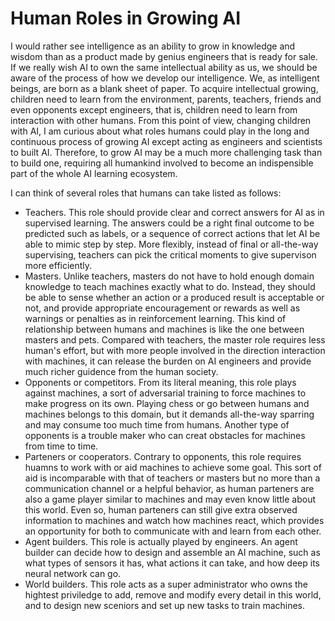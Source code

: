 # Human Roles in Growing AI

I would rather see intelligence as an ability to grow in knowledge and wisdom than as a product made by genius engineers that is ready for sale. If we really wish AI to own the same intellectual ability as us, we should be aware of the process of how we develop our intelligence. We, as intelligent beings, are born as a blank sheet of paper. To acquire intellectual growing, children need to learn from the environment, parents, teachers, friends and even opponents except engineers, that is, children need to learn from interaction with other humans. From this point of view, changing children with AI, I am curious about what roles humans could play in the long and continuous process of growing AI except acting as engineers and scientists to built AI. Therefore, to grow AI may be a much more challenging task than to build one, requiring all humankind involved to become an indispensible part of the whole AI learning ecosystem.

I can think of several roles that humans can take listed as follows:
- Teachers. This role should provide clear and correct answers for AI as in supervised learning. The answers could be a right final outcome to be predicted such as labels, or a sequence of correct actions that let AI be able to mimic step by step. More flexibly, instead of final or all-the-way supervising, teachers can pick the critical moments to give supervison more efficiently.
- Masters. Unlike teachers, masters do not have to hold enough domain knowledge to teach machines exactly what to do. Instead, they should be able to sense whether an action or a produced result is acceptable or not, and provide appropriate encouragement or rewards as well as warnings or penalties as in reinforcement learning. This kind of relationship between humans and machines is like the one between masters and pets. Compared with teachers, the master role requires less human's effort, but with more people involved in the direction interaction with machines, it can release the burden on AI engineers and provide much richer guidence from the human society.
- Opponents or competitors. From its literal meaning, this role plays against machines, a sort of adversarial training to force machines to make progress on its own. Playing chess or go between humans and machines belongs to this domain, but it demands all-the-way sparring and may consume too much time from humans. Another type of opponents is a trouble maker who can creat obstacles for machines from time to time.
- Parteners or cooperators. Contrary to opponents, this role requires huamns to work with or aid machines to achieve some goal. This sort of aid is incomparable with that of teachers or masters but no more than a communication channel or a helpful behavior, as human parteners are also a game player similar to machines and may even know little about this world. Even so, human parteners can still give extra observed information to machines and watch how machines react, which provides an opportunity for both to communicate with and learn from each other.
- Agent builders. This role is actually played by engineers. An agent builder can decide how to design and assemble an AI machine, such as what types of sensors it has, what actions it can take, and how deep its neural network can go.
- World builders. This role acts as a super administrator who owns the hightest priviledge to add, remove and modify every detail in this world, and to design new sceniors and set up new tasks to train machines.
